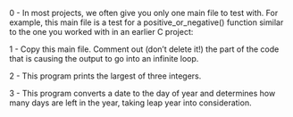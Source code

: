 0 - In most projects, we often give you only one main file to test with. For example, this main file is a test for a positive_or_negative() function similar to the one you worked with in an earlier C project:

1 - Copy this main file. Comment out (don’t delete it!) the part of the code that is causing the output to go into an infinite loop.

2 - This program prints the largest of three integers.

3 - This program converts a date to the day of year and determines how many days are left in the year, taking leap year into consideration.

